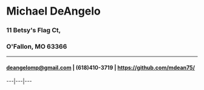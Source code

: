 # Michael DeAngelo
### 11 Betsy's Flag Ct,
### O'Fallon, MO  63366
___
#### deangelomp@gmail.com 	|	(618)410-3719 	|	https://github.com/mdean75/
---|---|---



